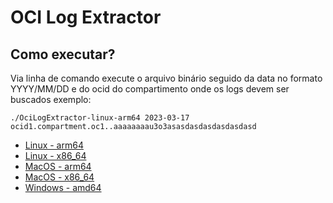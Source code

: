# OCI Log Extractor

## Como executar? 

Via linha de comando execute o arquivo binário seguido da data no formato YYYY/MM/DD e do ocid do compartimento onde os logs devem ser buscados exemplo:
```shell
./OciLogExtractor-linux-arm64 2023-03-17 ocid1.compartment.oc1..aaaaaaaau3o3asasdasdasdasdasdasd
```

* [Linux - arm64](https://objectstorage.sa-saopaulo-1.oraclecloud.com/n/gr1ezkxpdb2l/b/bucket-20230411-2326/o/OciLogExtractor-linux-arm64)
* [Linux - x86_64](https://objectstorage.sa-saopaulo-1.oraclecloud.com/n/gr1ezkxpdb2l/b/bucket-20230411-2326/o/OciLogExtractor-linux-x86_64)
* [MacOS - arm64](https://objectstorage.sa-saopaulo-1.oraclecloud.com/n/gr1ezkxpdb2l/b/bucket-20230411-2326/o/OciLogExtractor-macos-arm64)
* [MacOS - x86_64](https://objectstorage.sa-saopaulo-1.oraclecloud.com/n/gr1ezkxpdb2l/b/bucket-20230411-2326/o/OciLogExtractor-macos-x86_64)
* [Windows - amd64](https://objectstorage.sa-saopaulo-1.oraclecloud.com/n/gr1ezkxpdb2l/b/bucket-20230411-2326/o/OciLogExtractor-windows-amd64.exe)
